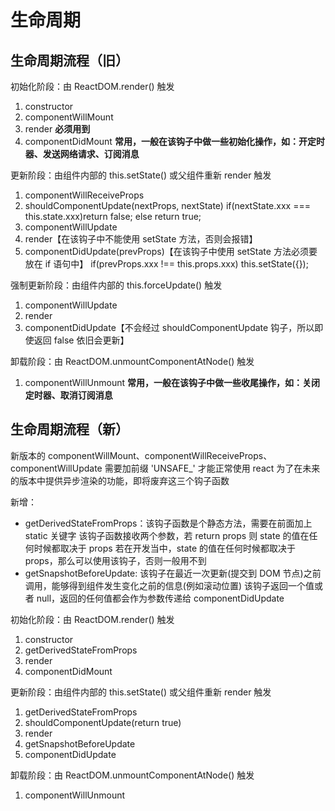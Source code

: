 # 生命周期

## 生命周期流程（旧）

初始化阶段：由 ReactDOM.render() 触发

1. constructor
2. componentWillMount
3. render  **必须用到**
4. componentDidMount  **常用，一般在该钩子中做一些初始化操作，如：开定时器、发送网络请求、订阅消息**

更新阶段：由组件内部的 this.setState() 或父组件重新 render 触发

1. componentWillReceiveProps
2. shouldComponentUpdate(nextProps, nextState)
    if(nextState.xxx === this.state.xxx)return false;
    else return true;
3. componentWillUpdate
4. render【在该钩子中不能使用 setState 方法，否则会报错】
5. componentDidUpdate(prevProps)【在该钩子中使用 setState 方法必须要放在 if 语句中】
    if(prevProps.xxx !== this.props.xxx) this.setState({});

强制更新阶段：由组件内部的 this.forceUpdate() 触发

1. componentWillUpdate
2. render
3. componentDidUpdate【不会经过 shouldComponentUpdate 钩子，所以即使返回 false 依旧会更新】

卸载阶段：由 ReactDOM.unmountComponentAtNode() 触发

1. componentWillUnmount **常用，一般在该钩子中做一些收尾操作，如：关闭定时器、取消订阅消息**

## 生命周期流程（新）

新版本的 componentWillMount、componentWillReceiveProps、componentWillUpdate 需要加前缀 'UNSAFE_' 才能正常使用
react 为了在未来的版本中提供异步渲染的功能，即将废弃这三个钩子函数

新增：

- getDerivedStateFromProps：该钩子函数是个静态方法，需要在前面加上 static 关键字
该钩子函数接收两个参数，若 return props 则 state 的值在任何时候都取决于 props
若在开发当中，state 的值在任何时候都取决于 props，那么可以使用该钩子，否则一般用不到
- getSnapshotBeforeUpdate: 该钩子在最近一次更新(提交到 DOM 节点)之前调用，能够得到组件发生变化之前的信息(例如滚动位置)
该钩子返回一个值或者 null，返回的任何值都会作为参数传递给 componentDidUpdate

初始化阶段：由 ReactDOM.render() 触发

1. constructor
2. getDerivedStateFromProps
3. render
4. componentDidMount

更新阶段：由组件内部的 this.setState() 或父组件重新 render 触发

1. getDerivedStateFromProps
2. shouldComponentUpdate(return true)
3. render
4. getSnapshotBeforeUpdate
5. componentDidUpdate

卸载阶段：由 ReactDOM.unmountComponentAtNode() 触发

1. componentWillUnmount
